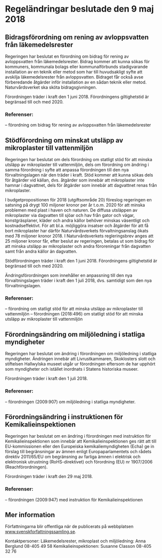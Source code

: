 # Regeländringar beslutade den 9 maj 2018

## Bidragsförordning om rening av avloppsvatten från läkemedelsrester

Regeringen har beslutat en förordning om bidrag för rening av avloppsvatten från läkemedelsrester. Bidrag kommer att kunna sökas för kommuners, kommunala bolags eller kommunalförbunds stadigvarande installation av en teknik eller metod som har till huvudsakligt syfte att avskilja läkemedelsrester från avloppsvatten. Bidraget får också avse förberedande åtgärder inför installation av en sådan teknik eller metod. Naturvårdsverket ska sköta bidragsgivningen.

Förordningen träder i kraft den 1 juni 2018\. Förordningens giltighetstid är begränsad till och med 2020\.

### Referenser:

– förordning om bidrag för rening av avloppsvatten från läkemedelsrester

## Stödförordning om minskat utsläpp av mikroplaster till vattenmiljön

Regeringen har beslutat om dels förordning om statligt stöd för att minska utsläpp av mikroplaster till vattenmiljön, dels om förordning om ändring i samma förordning i syfte att anpassa förordningen till den nya förvaltningslagen när den träder i kraft. Stöd kommer att kunna sökas dels för åtgärder vid källan, dvs. åtgärder som innebär att mikroplaster inte hamnar i dagvattnet, dels för åtgärder som innebär att dagvattnet renas från mikroplaster.

I budgetpropositionen för 2018 (utgiftsområde 20\) föreslog regeringen en satsning på drygt 100 miljoner kronor per år t.o.m. 2020 för att minska problemen med plast i haven och naturen. De diffusa utsläppen av mikroplaster via dagvatten till sjöar och hav från gator och vägar, konstgräsplaner, kläder och andra källor behöver minskas väsentligt och kostnadseffektivt. För att bl.a. möjliggöra insatser och åtgärder för att få bort mikroplaster har därför Naturvårdsverkets förvaltningsanslag ökats med 78 miljoner kronor 2018\. I Naturvårdsverkets regleringsbrev anges att 25 miljoner kronor får, efter beslut av regeringen, betalas ut som bidrag för att minska utsläpp av mikroplaster och andra föroreningar från dagvatten samt från andra källor än dagvatten.

Stödförordningen träder i kraft den 1 juni 2018\. Förordningens giltighetstid är begränsad till och med 2020\.

Ändringsförordningen som innehåller en anpassning till den nya förvaltningslagen träder i kraft den 1 juli 2018, dvs. samtidigt som den nya förvaltningslagen.

### Referenser:

– förordning om statligt stöd för att minska utsläpp av mikroplaster till vattenmiljön
– förordningen (2018:496\) om statligt stöd för att minska utsläpp av mikroplaster till vattenmiljön

## Förordningsändring om miljöledning i statliga myndigheter

Regeringen har beslutat om ändring i förordningen om miljöledning i statliga myndigheter. Ändringen innebär att Livrustkammaren, Skoklosters slott och stiftelsen Hallwylska museet utgår ur förordningen eftersom de har upphört som myndigheter och istället inordnats i Statens historiska museer.

Förordningen träder i kraft den 1 juli 2018\.

### Referenser:

– förordningen (2009:907\) om miljöledning i statliga myndigheter.

## Förordningsändring i instruktionen för Kemikalieinspektionen

Regeringen har beslutat om en ändring i förordningen med instruktion för Kemikalieinspektionen som innebär att Kemikalieinspektionen ges rätt att till EU\-kommissionen eller den Europeiska kemikaliemyndigheten (Echa) ge in förslag till begränsningar av ämnen enligt Europaparlamentets och rådets direktiv 2011/65/EU om begränsning av farliga ämnen i elektrisk och elektronisk utrustning (RoHS\-direktivet) och förordning (EU) nr 1907/2006 (Reachförordningen).

Förordningen träder i kraft den 29 maj 2018\.

### Referenser:

– förordningen (2009:947\) med instruktion för Kemikalieinspektionen

## Mer information

Författningarna blir offentliga när de publicerats på webbplatsen www.svenskforfattningssamling.se.

Kontaktpersoner:
Läkemedelsrester, mikroplast och miljöledning: Anna Berglund 08\-405 49 58
Kemikalieinspektionen: Susanne Classon 08\-405 32 76
